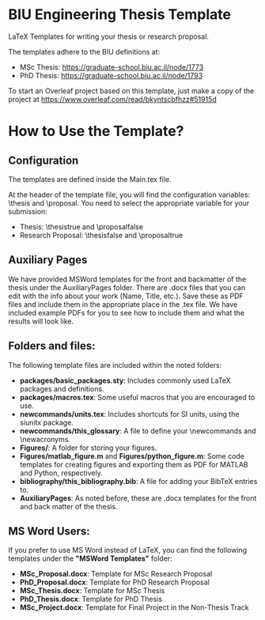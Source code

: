 # BIU Engineering Thesis Template
LaTeX Templates for writing your thesis or research proposal.

The templates adhere to the BIU definitions at:
*    MSc Thesis:   https://graduate-school.biu.ac.il/node/1773
*    PhD Thesis:   https://graduate-school.biu.ac.il/node/1793


To start an Overleaf project based on this template, just make a copy of the project at https://www.overleaf.com/read/bkyntscbfhzz#51915d

# How to Use the Template?

## Configuration

The templates are defined inside the Main.tex file.

At the header of the template file, you will find the configuration variables: \thesis and \proposal. 
You need to select the appropriate variable for your submission:
* Thesis: \thesistrue  and    \proposalfalse
* Research Proposal: \thesisfalse  and    \proposaltrue

## Auxiliary Pages

We have provided MSWord templates for the front and backmatter of the thesis under the AuxiliaryPages folder. There are .docx files that you can edit with the info about your work (Name, Title, etc.). Save these as PDF files and include them in the appropriate place in the .tex file. We have included example PDFs for you to see how to include them and what the results will look like.



## Folders and files:

The following template files are included within the noted folders:
* **packages/basic_packages.sty**: Includes commonly used LaTeX packages and definitions.
* **packages/macros.tex**: Some useful macros that you are encouraged to use.
* **newcommands/units.tex**: Includes shortcuts for SI units, using the siunitx package.
* **newcommands/this_glossary**: A file to define your \newcommands and \newacronyms.
* **Figures/**: A folder for storing your figures.
* **Figures/matlab_figure.m** and **Figures/python_figure.m**: Some code templates for creating figures and exporting them as PDF for MATLAB and Python, respectively.
* **bibliography/this_bibliography.bib**: A file for adding your BibTeX entries to.
* **AuxiliaryPages**: As noted before, these are .docx templates for the front and back matter of the thesis.

## MS Word Users:
If you prefer to use MS Word instead of LaTeX, you can find the following templates under the **"MSWord Templates"** folder:
* **MSc_Proposal.docx**: Template for MSc Research Proposal
* **PhD_Proposal.docx**: Template for PhD Research Proposal
* **MSc_Thesis.docx**: Template for MSc Thesis
* **PhD_Thesis.docx**: Template for PhD Thesis
* **MSc_Project.docx**: Template for Final Project in the Non-Thesis Track



